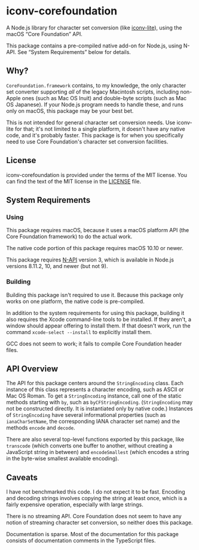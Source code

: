 # iconv-corefoundation

A Node.js library for character set conversion (like [iconv-lite](https://www.npmjs.com/package/iconv-lite)), using the macOS “Core Foundation” API.

This package contains a pre-compiled native add-on for Node.js, using N-API. See “System Requirements” below for details.

## Why?

`CoreFoundation.framework` contains, to my knowledge, the only character set converter supporting *all* of the legacy Macintosh scripts, including non-Apple ones (such as Mac OS Inuit) and double-byte scripts (such as Mac OS Japanese). If your Node.js program needs to handle these, and runs only on macOS, this package may be your best bet.

This is not intended for general character set conversion needs. Use iconv-lite for that; it's not limited to a single platform, it doesn't have any native code, and it's probably faster. This package is for when you specifically need to use Core Foundation's character set conversion facilities.

## License

iconv-corefoundation is provided under the terms of the MIT license. You can find the text of the MIT license in the [LICENSE](LICENSE) file.

## System Requirements

### Using

This package requires macOS, because it uses a macOS platform API (the Core Foundation framework) to do the actual work.

The native code portion of this package requires macOS 10.10 or newer.

This package requires [N-API](https://nodejs.org/dist/latest-v12.x/docs/api/n-api.html) version 3, which is available in Node.js versions 8.11.2, 10, and newer (but not 9).

### Building

Building this package isn't required to use it. Because this package only works on one platform, the native code is pre-compiled.

In addition to the system requirements for using this package, building it also requires the Xcode command-line tools to be installed. If they aren't, a window should appear offering to install them. If that doesn't work, run the command `xcode-select --install` to explicitly install them.

GCC does not seem to work; it fails to compile Core Foundation header files.

## API Overview

The API for this package centers around the `StringEncoding` class. Each instance of this class represents a character encoding, such as ASCII or Mac OS Roman. To get a `StringEncoding` instance, call one of the static methods starting with `by`, such as `byCFStringEncoding`. (`StringEncoding` may not be constructed directly. It is instantiated only by native code.) Instances of `StringEncoding` have several informational properties (such as `ianaCharSetName`, the corresponding IANA character set name) and the methods `encode` and `decode`.

There are also several top-level functions exported by this package, like `transcode` (which converts one buffer to another, without creating a JavaScript string in between) and `encodeSmallest` (which encodes a string in the byte-wise smallest available encoding).

## Caveats

I have not benchmarked this code. I do not expect it to be fast. Encoding and decoding strings involves copying the string at least once, which is a fairly expensive operation, especially with large strings.

There is no streaming API. Core Foundation does not seem to have any notion of streaming character set conversion, so neither does this package.

Documentation is sparse. Most of the documentation for this package consists of documentation comments in the TypeScript files.
